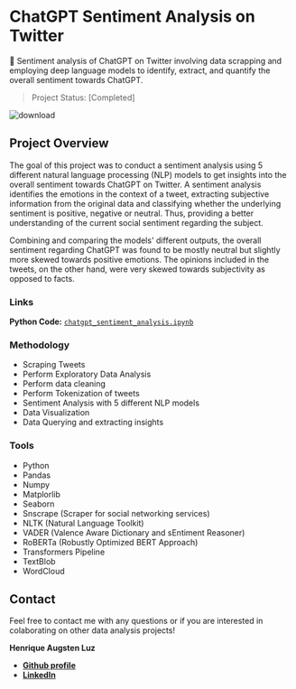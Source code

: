 # ChatGPT Sentiment Analysis on Twitter

💬 Sentiment analysis of ChatGPT on Twitter involving data scrapping and employing deep language models to identify, extract, and quantify the overall sentiment towards ChatGPT.

> Project Status: [Completed]

![download](https://user-images.githubusercontent.com/122936255/219124600-3665f753-04c9-465f-b3ff-5ab9c28db6f4.png)


## Project Overview
The goal of this project was to conduct a sentiment analysis using 5 different natural language processing (NLP) models to get insights into the overall sentiment towards ChatGPT on Twitter. A sentiment analysis identifies the emotions in the context of a tweet, extracting subjective information from the original data and classifying whether the underlying sentiment is positive, negative or neutral. Thus, providing a better understanding of the current social sentiment regarding the subject.

Combining and comparing the models' different outputs, the overall sentiment regarding ChatGPT was found to be mostly neutral but slightly more skewed towards positive emotions. The opinions included in the tweets, on the other hand, were very skewed towards subjectivity as opposed to facts.

### Links
**Python Code:** [`chatgpt_sentiment_analysis.ipynb`](https://github.com/hafluz/sentiment_analysis/blob/main/Project_3_Twitter_Sentiment_Analysis.ipynb)

### Methodology
* Scraping Tweets
* Perform Exploratory Data Analysis
* Perform data cleaning
* Perform Tokenization of tweets
* Sentiment Analysis with 5 different NLP models
* Data Visualization
* Data Querying and extracting insights

### Tools
* Python
* Pandas
* Numpy
* Matplorlib
* Seaborn
* Snscrape (Scraper for social networking services)
* NLTK (Natural Language Toolkit)
* VADER (Valence Aware Dictionary and sEntiment Reasoner)
* RoBERTa (Robustly Optimized BERT Approach)
* Transformers Pipeline
* TextBlob
* WordCloud


## Contact
Feel free to contact me with any questions or if you are interested in colaborating on other data analysis projects!

**Henrique Augsten Luz**

* **[Github profile](https://github.com/hafluz)**
* **[LinkedIn](https://www.linkedin.com/in/henrique-augsten)**
